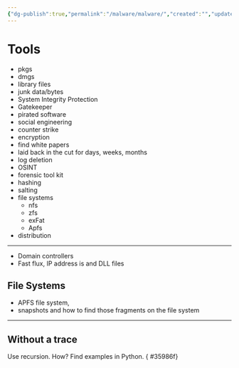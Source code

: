```yaml
---
{"dg-publish":true,"permalink":"/malware/malware/","created":"","updated":""}
---
```




# Tools

- pkgs
- dmgs 
- library files
- junk data/bytes
- System Integrity Protection 
- Gatekeeper 
- pirated software 
- social engineering 
- counter strike
- encryption
- find white papers
- laid back in the cut for days, weeks, months
- log deletion
- OSINT 
- forensic tool kit
- hashing 
- salting
- file systems
  - nfs
  - zfs
  - exFat 
  - Apfs
 - distribution 
---

- Domain controllers
- Fast flux, IP address is and DLL files
## File Systems
- APFS file system, 
- snapshots and how to find those fragments on the file system
---

## Without a trace

Use recursion. How? Find examples in Python.
{ #35986f}

